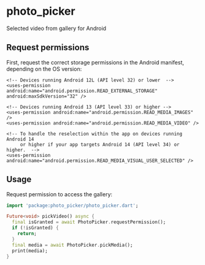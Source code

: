# photo_picker

Selected video from gallery for Android

## Request permissions

First, request the correct storage permissions in the Android manifest, depending on the OS version:

```
<!-- Devices running Android 12L (API level 32) or lower  -->
<uses-permission android:name="android.permission.READ_EXTERNAL_STORAGE" android:maxSdkVersion="32" />

<!-- Devices running Android 13 (API level 33) or higher -->
<uses-permission android:name="android.permission.READ_MEDIA_IMAGES" />
<uses-permission android:name="android.permission.READ_MEDIA_VIDEO" />

<!-- To handle the reselection within the app on devices running Android 14
     or higher if your app targets Android 14 (API level 34) or higher.  -->
<uses-permission android:name="android.permission.READ_MEDIA_VISUAL_USER_SELECTED" />
```

## Usage
Request permission to access the gallery:

```dart
import 'package:photo_picker/photo_picker.dart';

Future<void> pickVideo() async {
  final isGranted = await PhotoPicker.requestPermission();
  if (!isGranted) {
    return;
  }
  final media = await PhotoPicker.pickMedia();
  print(media);
}
```

